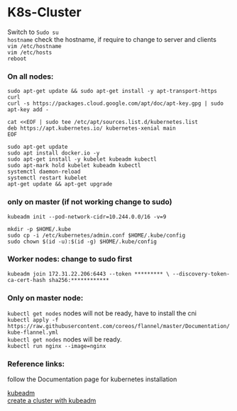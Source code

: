 # K8s-Cluster


Switch to `Sudo su`   
`hostname` check the hostname, if require to change to server and clients   
`vim /etc/hostname`   
`vim /etc/hosts`   
`reboot`   

### On all nodes:

`sudo apt-get update && sudo apt-get install -y apt-transport-https curl`    
`curl -s https://packages.cloud.google.com/apt/doc/apt-key.gpg | sudo apt-key add -`   


```
cat <<EOF | sudo tee /etc/apt/sources.list.d/kubernetes.list
deb https://apt.kubernetes.io/ kubernetes-xenial main
EOF

```

`sudo apt-get update`   
`sudo apt install docker.io -y`    
`sudo apt-get install -y kubelet kubeadm kubectl`    
`sudo apt-mark hold kubelet kubeadm kubectl`   
`systemctl daemon-reload`   
`systemctl restart kubelet`   
`apt-get update && apt-get upgrade`    


### only on master (if not working change to sudo)
 
`kubeadm init --pod-network-cidr=10.244.0.0/16 -v=9`

```
mkdir -p $HOME/.kube
sudo cp -i /etc/kubernetes/admin.conf $HOME/.kube/config
sudo chown $(id -u):$(id -g) $HOME/.kube/config
```

### Worker nodes: change to sudo first
`kubeadm join 172.31.22.206:6443 --token ********* \
    --discovery-token-ca-cert-hash sha256:************`

### Only on master node:
`kubectl get nodes` nodes will not be ready, have to install the cni   
`kubectl apply -f https://raw.githubusercontent.com/coreos/flannel/master/Documentation/kube-flannel.yml`   
`kubectl get nodes` nodes will be ready.   
`kubectl run nginx --image=nginx`   


### Reference links:

follow the Documentation page for kubernetes installation   

[kubeadm](https://kubernetes.io/docs/setup/production-environment/tools/kubeadm/install-kubeadm/)   
[create a cluster with kubeadm](https://kubernetes.io/docs/setup/production-environment/tools/kubeadm/create-cluster-kubeadm/)   

